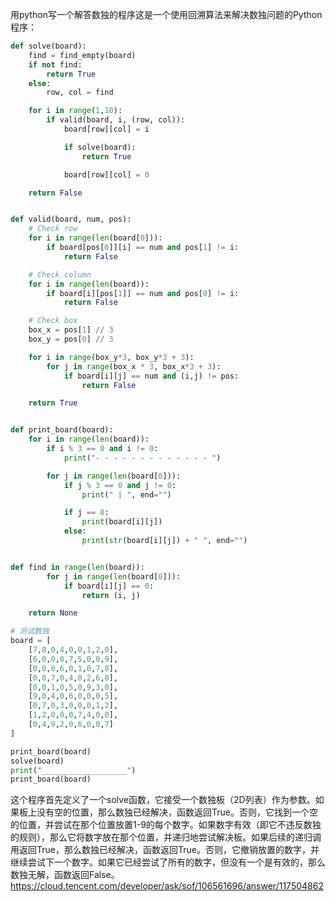 用python写一个解答数独的程序这是一个使用回溯算法来解决数独问题的Python程序：

```python
def solve(board):
    find = find_empty(board)
    if not find:
        return True
    else:
        row, col = find

    for i in range(1,10):
        if valid(board, i, (row, col)):
            board[row][col] = i

            if solve(board):
                return True

            board[row][col] = 0

    return False


def valid(board, num, pos):
    # Check row
    for i in range(len(board[0])):
        if board[pos[0]][i] == num and pos[1] != i:
            return False

    # Check column
    for i in range(len(board)):
        if board[i][pos[1]] == num and pos[0] != i:
            return False

    # Check box
    box_x = pos[1] // 3
    box_y = pos[0] // 3

    for i in range(box_y*3, box_y*3 + 3):
        for j in range(box_x * 3, box_x*3 + 3):
            if board[i][j] == num and (i,j) != pos:
                return False

    return True


def print_board(board):
    for i in range(len(board)):
        if i % 3 == 0 and i != 0:
            print("- - - - - - - - - - - - - ")

        for j in range(len(board[0])):
            if j % 3 == 0 and j != 0:
                print(" | ", end="")

            if j == 8:
                print(board[i][j])
            else:
                print(str(board[i][j]) + " ", end="")


def find in range(len(board)):
        for j in range(len(board[0])):
            if board[i][j] == 0:
                return (i, j)

    return None

# 测试数独
board = [
    [7,8,0,4,0,0,1,2,0],
    [6,0,0,0,7,5,0,0,9],
    [0,0,0,6,0,1,0,7,8],
    [0,0,7,0,4,0,2,6,0],
    [0,0,1,0,5,0,9,3,0],
    [9,0,4,0,6,0,0,0,5],
    [0,7,0,3,0,0,0,1,2],
    [1,2,0,0,0,7,4,0,0],
    [0,4,9,2,0,6,0,0,7]
]

print_board(board)
solve(board)
print("___________________")
print_board(board)
```

这个程序首先定义了一个solve函数，它接受一个数独板（2D列表）作为参数。如果板上没有空的位置，那么数独已经解决，函数返回True。否则，它找到一个空的位置，并尝试在那个位置放置1-9的每个数字。如果数字有效（即它不违反数独的规则），那么它将数字放在那个位置，并递归地尝试解决板。如果后续的递归调用返回True，那么数独已经解决，函数返回True。否则，它撤销放置的数字，并继续尝试下一个数字。如果它已经尝试了所有的数字，但没有一个是有效的，那么数独无解，函数返回False。
https://cloud.tencent.com/developer/ask/sof/106561696/answer/117504862